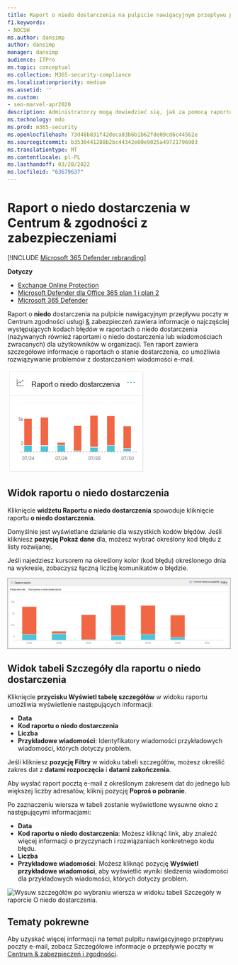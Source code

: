 ```yaml
---
title: Raport o niedo dostarczenia na pulpicie nawigacyjnym przepływu poczty
f1.keywords:
- NOCSH
ms.author: dansimp
author: dansimp
manager: dansimp
audience: ITPro
ms.topic: conceptual
ms.collection: M365-security-compliance
ms.localizationpriority: medium
ms.assetid: ''
ms.custom:
- seo-marvel-apr2020
description: Administratorzy mogą dowiedzieć się, jak za pomocą raportu Szczegóły niedo dostarczenia na pulpicie nawigacyjnym przepływu poczty w Centrum zgodności usługi & Security & monitorować najczęściej napotkane kody błędów w raportach o niedo dostarczeniu (nazywanych również raportami o niedo dostarczenia lub wiadomościach zwracanych) od nadawców w organizacji.
ms.technology: mdo
ms.prod: m365-security
ms.openlocfilehash: 73d48b831f42deca83b6b1b62fde09cd6c44562e
ms.sourcegitcommit: b3530441288b2bc44342e00e9025a49721796903
ms.translationtype: MT
ms.contentlocale: pl-PL
ms.lasthandoff: 03/20/2022
ms.locfileid: "63679637"
---
```

# <a name="non-delivery-report-in-the-security--compliance-center"></a>Raport o niedo dostarczenia w Centrum & zgodności z zabezpieczeniami

[!INCLUDE [Microsoft 365 Defender rebranding](../includes/microsoft-defender-for-office.md)]

**Dotyczy**
- [Exchange Online Protection](exchange-online-protection-overview.md)
- [Microsoft Defender dla Office 365 plan 1 i plan 2](defender-for-office-365.md)
- [Microsoft 365 Defender](../defender/microsoft-365-defender.md)

Raport o **niedo** dostarczenia na pulpicie [](mail-flow-insights-v2.md) nawigacyjnym przepływu poczty w Centrum zgodności usługi [&](https://protection.office.com) zabezpieczeń zawiera informacje o najczęściej występujących kodach błędów w raportach o niedo dostarczenia (nazywanych również raportami o niedo dostarczenia lub wiadomościach zwracanych) dla użytkowników w organizacji. Ten raport zawiera szczegółowe informacje o raportach o stanie dostarczenia, co umożliwia rozwiązywanie problemów z dostarczaniem wiadomości e-mail.

![Widżet raportu o niedo dostarczenia na pulpicie nawigacyjnym przepływu poczty w Centrum & zgodności.](../../media/mfi-non-delivery-report-widget.png)

## <a name="report-view-for-the-non-delivery-report"></a>Widok raportu o niedo dostarczenia

Kliknięcie **widżetu Raportu o niedo dostarczenia** spowoduje kliknięcie raportu **o niedo dostarczenia**.

Domyślnie jest wyświetlane działanie dla wszystkich kodów błędów. Jeśli klikniesz **pozycję Pokaż dane** dla, możesz wybrać określony kod błędu z listy rozwijanej.

Jeśli najedziesz kursorem na określony kolor (kod błędu) określonego dnia na wykresie, zobaczysz łączną liczbę komunikatów o błędzie.

![Widok raportu w raporcie o niedotrzymanych domenach.](../../media/mfi-non-delivery-report-overview-view.png)

## <a name="details-table-view-for-the-non-delivery-report"></a>Widok tabeli Szczegóły dla raportu o niedo dostarczenia

Kliknięcie **przycisku Wyświetl tabelę szczegółów** w widoku raportu umożliwia wyświetlenie następujących informacji:

- **Data**
- **Kod raportu o niedo dostarczenia**
- **Liczba**
- **Przykładowe wiadomości**: Identyfikatory wiadomości przykładowych wiadomości, których dotyczy problem.

Jeśli klikniesz **pozycję Filtry** w widoku tabeli szczegółów, możesz określić zakres dat z **datami rozpoczęcia** i **datami zakończenia**.

Aby wysłać raport pocztą e-mail z określonym zakresem dat do jednego lub większej liczby adresatów, kliknij pozycję **Poproś o pobranie**.

Po zaznaczeniu wiersza w tabeli zostanie wyświetlone wysuwne okno z następującymi informacjami:

- **Data**
- **Kod raportu o niedo dostarczenia**: Możesz kliknąć link, aby znaleźć więcej informacji o przyczynach i rozwiązaniach konkretnego kodu błędu.
- **Liczba**
- **Przykładowe wiadomości**: Możesz kliknąć pozycję **Wyświetl przykładowe wiadomości**, [](message-trace-scc.md) aby wyświetlić wyniki śledzenia wiadomości dla przykładowych wiadomości, których dotyczy problem.

![Wysuw szczegółów po wybraniu wiersza w widoku tabeli Szczegóły w raporcie O niedo dostarczenia.](../../media/mfi-non-delivery-report-details-flyout.png)

## <a name="related-topics"></a>Tematy pokrewne

Aby uzyskać więcej informacji na temat pulpitu nawigacyjnego przepływu poczty e-mail, zobacz Szczegółowe informacje o przepływie poczty w [Centrum & zabezpieczeń i zgodności](mail-flow-insights-v2.md).
